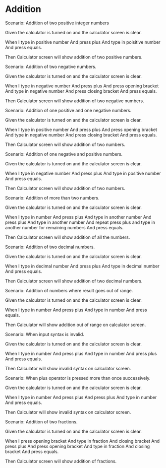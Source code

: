 # Addition

Scenario: Addition of two positive integer numbers
  
  Given the calculator is turned on and the calculator screen is clear.

  When I type in positive number
        And press plus
        And type in poisitive number
        And press equals.
  
  Then Calculator screen will show addition of two positive numbers.

Scenario: Addition of two negative numbers.
  
  Given the calculator is turned on and the calculator screen is clear.

  When I type in negative number
        And press plus
        And press opening bracket
        And type in negative number
        And press closing bracket
        And press equals.
  
  Then Calculator screen will show addition of two negative numbers.
  
Scenario: Addition of one positive and one negative numbers.
  
  Given the calculator is turned on and the calculator screen is clear.

  When I type in positive number
        And press plus
        And press opening bracket
        And type in negative number
        And press closing bracket
        And press equals.
  
  Then Calculator screen will show addition of two numbers.
  
Scenario: Addition of one negative and positive numbers.
  
  Given the calculator is turned on and the calculator screen is clear.

  When I type in negative number
        And press plus
        And type in positive number
        And press equals.
  
  Then Calculator screen will show addition of two numbers.

Scenario: Addition of more than two numbers.
  
  Given the calculator is turned on and the calculator screen is clear.

  When I type in number
        And press plus
        And type in another number
        And press plus
        And type in another number
        And repeat press plus and type in another number for remaining numbers
        And press equals.
  
  Then Calculator screen will show addition of all the numbers.

Scenario: Addition of two decimal numbers.
  
  Given the calculator is turned on and the calculator screen is clear.

  When I type in decimal number
        And press plus
        And type in decimal number
        And press equals.
  
  Then Calculator screen will show addition of two decimal numbers.
  
Scenario: Addition of numbers where result goes out of range.
  
  Given the calculator is turned on and the calculator screen is clear.

  When I type in number
        And press plus
        And type in number
        And press equals.
  
  Then Calculator will show addition out of range on calculator screen.
  
Scenario: When input syntax is invalid.
  
  Given the calculator is turned on and the calculator screen is clear.

  When I type in number
        And press plus
        And type in number
        And press plus
        And press equals.
  
  Then Calculator will show invalid syntax on calculator screen.
  
Scenario: When plus operator is pressed more than once successively.
  
  Given the calculator is turned on and the calculator screen is clear.
  
  When I type in number
        And press plus
        And press plus
        And type in number
        And press equals.
  
  Then Calculator will show invalid syntax on calculator screen.
  
Scenario: Addition of two fractions.
  
  Given the calculator is turned on and the calculator screen is clear.

  When I press opening bracket
        And type in fraction
        And closing bracket
        And press plus
        And press opening bracket
        And type in fraction
        And closing bracket
        And press equals.
  
  Then Calculator screen will show addition of fractions.
